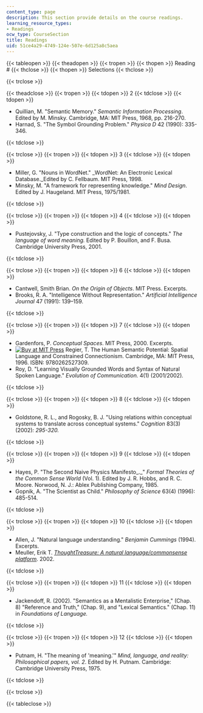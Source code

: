 ```yaml
---
content_type: page
description: This section provide details on the course readings.
learning_resource_types:
- Readings
ocw_type: CourseSection
title: Readings
uid: 51ce4a29-4749-124e-507e-6d125a8c5aea
---
```


{{< tableopen >}}
{{< theadopen >}}
{{< tropen >}}
{{< thopen >}}
Reading #
{{< thclose >}}
{{< thopen >}}
Selections
{{< thclose >}}

{{< trclose >}}

{{< theadclose >}}
{{< tropen >}}
{{< tdopen >}}
2
{{< tdclose >}}
{{< tdopen >}}


*   Quillian, M. "Semantic Memory." _Semantic Information Processing_. Edited by M. Minsky. Cambridge, MA: MIT Press, 1968, pp. 216-270.
*   Harnad, S. "The Symbol Grounding Problem." _Physica D_ 42 (1990): 335-346.


{{< tdclose >}}

{{< trclose >}}
{{< tropen >}}
{{< tdopen >}}
3
{{< tdclose >}}
{{< tdopen >}}


*   Miller, G. "Nouns in WordNet." _WordNet: An Electronic Lexical Database._Edited by C. Fellbaum. MIT Press, 1998.
*   Minsky, M. "A framework for representing knowledge." _Mind Design_. Edited by J. Haugeland. MIT Press, 1975/1981.


{{< tdclose >}}

{{< trclose >}}
{{< tropen >}}
{{< tdopen >}}
4
{{< tdclose >}}
{{< tdopen >}}


*   Pustejovsky, J. "Type construction and the logic of concepts." _The language of word meaning._ Edited by P. Bouillon, and F. Busa. Cambridge University Press, 2001.


{{< tdclose >}}

{{< trclose >}}
{{< tropen >}}
{{< tdopen >}}
6
{{< tdclose >}}
{{< tdopen >}}


*   Cantwell, Smith Brian. _On the Origin of Objects_. MIT Press. Excerpts.
*   Brooks, R. A. "Intelligence Without Representation." _Artificial Intelligence Journal_ 47 (1991): 139–159.


{{< tdclose >}}

{{< trclose >}}
{{< tropen >}}
{{< tdopen >}}
7
{{< tdclose >}}
{{< tdopen >}}


*   Gardenfors, P. _Conceptual Spaces_. MIT Press, 2000. Excerpts.
*   [![Buy at MIT Press](/images/mp_logo.gif)](https://mitpress.mit.edu/9780262527309) Regier, T. The Human Semantic Potential: Spatial Language and Constrained Connectionism. Cambridge, MA: MIT Press, 1996. ISBN: 9780262527309.
*   Roy, D. "Learning Visually Grounded Words and Syntax of Natural Spoken Language." _Evolution of Communication._ 4(1) (2001/2002)_._


{{< tdclose >}}

{{< trclose >}}
{{< tropen >}}
{{< tdopen >}}
8
{{< tdclose >}}
{{< tdopen >}}


*   Goldstone, R. L., and Rogosky, B. J. "Using relations within conceptual systems to translate across conceptual systems." _Cognition_ 83(3) (2002)_: 295-320._


{{< tdclose >}}

{{< trclose >}}
{{< tropen >}}
{{< tdopen >}}
9
{{< tdclose >}}
{{< tdopen >}}


*   Hayes, P. "The Second Naive Physics Manifesto_._" _Formal Theories of the Common Sense World_ (Vol. 1). Edited by J. R. Hobbs, and R. C. Moore. Norwood, N. J.: Ablex Publishing Company, 1985.
*   Gopnik, A. "The Scientist as Child." _Philosophy of Science_ 63(4) (1996): 485-514.


{{< tdclose >}}

{{< trclose >}}
{{< tropen >}}
{{< tdopen >}}
10
{{< tdclose >}}
{{< tdopen >}}


*   Allen, J. "Natural language understanding." _Benjamin Cummings_ (1994). Excerpts.
*   Meuller, Erik T. [_ThoughtTreasure: A natural language/commonsense platform_](http://www.gregdetre.co.uk/notes/reactions%20-%20mas%20962,%20mueller.htm). 2002.


{{< tdclose >}}

{{< trclose >}}
{{< tropen >}}
{{< tdopen >}}
11
{{< tdclose >}}
{{< tdopen >}}


*   Jackendoff, R. (2002). "Semantics as a Mentalistic Enterprise," (Chap. 8) "Reference and Truth," (Chap. 9), and "Lexical Semantics." (Chap. 11) in _Foundations of Language._


{{< tdclose >}}

{{< trclose >}}
{{< tropen >}}
{{< tdopen >}}
12
{{< tdclose >}}
{{< tdopen >}}


*   Putnam, H. "The meaning of 'meaning.'" _Mind, language, and reality: Philosophical papers, vol. 2_. Edited by H. Putnam. Cambridge: Cambridge University Press, 1975.


{{< tdclose >}}

{{< trclose >}}

{{< tableclose >}}